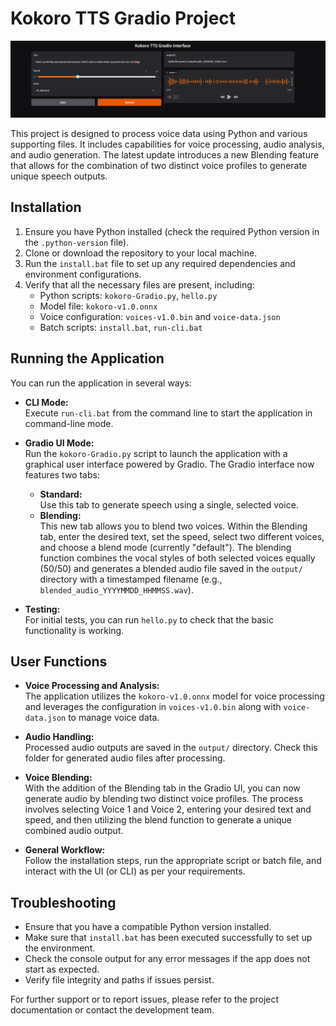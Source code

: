 # Kokoro TTS Gradio Project
![demoUI](https://raw.githubusercontent.com/MushroomFleet/KokoroTTS-Gradio/refs/heads/main/images/demo.png)

This project is designed to process voice data using Python and various supporting files. It includes capabilities for voice processing, audio analysis, and audio generation. The latest update introduces a new Blending feature that allows for the combination of two distinct voice profiles to generate unique speech outputs.

## Installation

1. Ensure you have Python installed (check the required Python version in the `.python-version` file).
2. Clone or download the repository to your local machine.
3. Run the `install.bat` file to set up any required dependencies and environment configurations.
4. Verify that all the necessary files are present, including:
   - Python scripts: `kokoro-Gradio.py`, `hello.py`
   - Model file: `kokoro-v1.0.onnx`
   - Voice configuration: `voices-v1.0.bin` and `voice-data.json`
   - Batch scripts: `install.bat`, `run-cli.bat`

## Running the Application

You can run the application in several ways:

- **CLI Mode:**  
  Execute `run-cli.bat` from the command line to start the application in command-line mode.

- **Gradio UI Mode:**  
  Run the `kokoro-Gradio.py` script to launch the application with a graphical user interface powered by Gradio. The Gradio interface now features two tabs:
   - **Standard:**  
     Use this tab to generate speech using a single, selected voice.
   - **Blending:**  
     This new tab allows you to blend two voices. Within the Blending tab, enter the desired text, set the speed, select two different voices, and choose a blend mode (currently "default"). The blending function combines the vocal styles of both selected voices equally (50/50) and generates a blended audio file saved in the `output/` directory with a timestamped filename (e.g., `blended_audio_YYYYMMDD_HHMMSS.wav`).

- **Testing:**  
  For initial tests, you can run `hello.py` to check that the basic functionality is working.

## User Functions

- **Voice Processing and Analysis:**  
  The application utilizes the `kokoro-v1.0.onnx` model for voice processing and leverages the configuration in `voices-v1.0.bin` along with `voice-data.json` to manage voice data.

- **Audio Handling:**  
  Processed audio outputs are saved in the `output/` directory. Check this folder for generated audio files after processing.

- **Voice Blending:**  
  With the addition of the Blending tab in the Gradio UI, you can now generate audio by blending two distinct voice profiles. The process involves selecting Voice 1 and Voice 2, entering your desired text and speed, and then utilizing the blend function to generate a unique combined audio output.

- **General Workflow:**  
  Follow the installation steps, run the appropriate script or batch file, and interact with the UI (or CLI) as per your requirements.

## Troubleshooting

- Ensure that you have a compatible Python version installed.
- Make sure that `install.bat` has been executed successfully to set up the environment.
- Check the console output for any error messages if the app does not start as expected.
- Verify file integrity and paths if issues persist.

For further support or to report issues, please refer to the project documentation or contact the development team.
